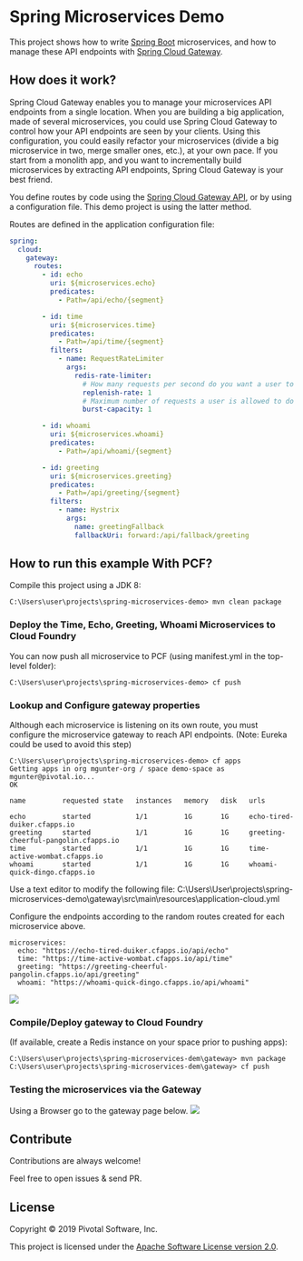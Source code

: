 # Spring Microservices Demo

This project shows how to write
[Spring Boot](http://spring.io/projects/spring-boot) microservices,
and how to manage these API endpoints with
[Spring Cloud Gateway](http://spring.io/projects/spring-cloud-gateway).

## How does it work?

Spring Cloud Gateway enables you to manage your microservices API
endpoints from a single location. When you are building a big application,
made of several microservices, you could use Spring Cloud Gateway
to control how your API endpoints are seen by your clients. Using this
configuration, you could easily refactor your microservices
(divide a big microservice in two, merge smaller ones, etc.), at your
own pace. If you start from a monolith app, and you want to incrementally
build microservices by extracting API endpoints, Spring Cloud Gateway
is your best friend.

You define routes by code using the
[Spring Cloud Gateway API](https://cloud.spring.io/spring-cloud-static/spring-cloud-gateway/2.0.2.RELEASE/single/spring-cloud-gateway.html),
or by using a configuration file. This demo project is using the latter method.

Routes are defined in the application configuration file:
```yaml
spring:
  cloud:
    gateway:
      routes:
        - id: echo
          uri: ${microservices.echo}
          predicates:
            - Path=/api/echo/{segment}

        - id: time
          uri: ${microservices.time}
          predicates:
            - Path=/api/time/{segment}
          filters:
            - name: RequestRateLimiter
              args:
                redis-rate-limiter:
                  # How many requests per second do you want a user to be allowed to do?
                  replenish-rate: 1
                  # Maximum number of requests a user is allowed to do in a single second.
                  burst-capacity: 1

        - id: whoami
          uri: ${microservices.whoami}
          predicates:
            - Path=/api/whoami/{segment}

        - id: greeting
          uri: ${microservices.greeting}
          predicates:
            - Path=/api/greeting/{segment}
          filters:
            - name: Hystrix
              args:
                name: greetingFallback
                fallbackUri: forward:/api/fallback/greeting
```

## How to run this example With PCF?

Compile this project using a JDK 8:
```shell
C:\Users\user\projects\spring-microservices-demo> mvn clean package
```


### Deploy the Time, Echo, Greeting, Whoami Microservices to Cloud Foundry
You can now push all microservice to PCF (using manifest.yml in the top-level folder):
```shell
C:\Users\user\projects\spring-microservices-demo> cf push
```

### Lookup and Configure gateway properties
Although each microservice is listening on its own route,
you must configure the microservice gateway to reach API endpoints. (Note: Eureka could be used to avoid this step)

```shell
C:\Users\user\projects\spring-microservices-demo> cf apps
Getting apps in org mgunter-org / space demo-space as mgunter@pivotal.io...
OK

name         requested state   instances   memory   disk   urls

echo         started           1/1         1G       1G     echo-tired-duiker.cfapps.io
greeting     started           1/1         1G       1G     greeting-cheerful-pangolin.cfapps.io
time         started           1/1         1G       1G     time-active-wombat.cfapps.io
whoami       started           1/1         1G       1G     whoami-quick-dingo.cfapps.io
```

Use a text editor to modify the following file:
C:\Users\User\projects\spring-microservices-demo\gateway\src\main\resources\application-cloud.yml


Configure the endpoints according to the random routes created for each microservice above.
```
microservices:
  echo: "https://echo-tired-duiker.cfapps.io/api/echo"
  time: "https://time-active-wombat.cfapps.io/api/time"
  greeting: "https://greeting-cheerful-pangolin.cfapps.io/api/greeting"
  whoami: "https://whoami-quick-dingo.cfapps.io/api/whoami"
```

<img src="https://imgur.com/download/oE26wdY"/>

### Compile/Deploy gateway to Cloud Foundry

(If available, create a Redis instance on your space prior
to pushing apps):
```shell
C:\Users\user\projects\spring-microservices-dem\gateway> mvn package
C:\Users\user\projects\spring-microservices-dem\gateway> cf push
```

### Testing the microservices via the Gateway
Using a Browser go to the gateway page below.
<img src="https://imgur.com/download/oE26wdY"/>

## Contribute

Contributions are always welcome!

Feel free to open issues & send PR.

## License

Copyright &copy; 2019 Pivotal Software, Inc.

This project is licensed under the [Apache Software License version 2.0](https://www.apache.org/licenses/LICENSE-2.0).
